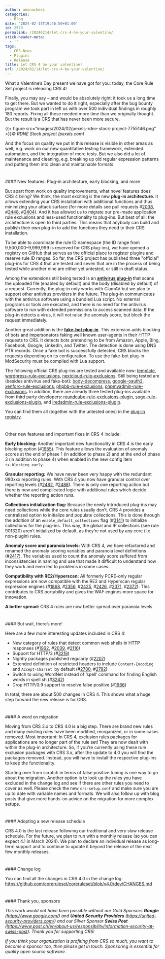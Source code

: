 ```yaml
---
author: amonachesi
categories:
  - Blog
date: '2024-02-14T19:46:50+01:00'
id: 2573
permalink: /20240214/let-crs-4-be-your-valentine/
stick-header-meta:
  - ''
tags:
  - CRS-News
  - Plugins
  - Release
title: Let CRS 4 be your valentine!
url: /2024/02/14/let-crs-4-be-your-valentine/
---
```



What a Valentine’s Day present we have got for you: today, the Core Rule Set project is releasing CRS 4!

Finally, you may say – and would be absolutely right: it took us a long time to get there. But we wanted to do it right, especially after the bug bounty program we took part in left us with over 500 individual findings in roughly 180 reports. Fixing all these needed more time than we originally thought. But the result is a CRS that has never been more secure.

{{< figure src="images/2024/02/pexels-rdne-stock-project-7755146.png" >}}*© RDNE Stock project (pexels.com)*

And the focus on quality we put in this release is visible in other areas as well, e.g. work on our new quantitative testing framework, extended automation, and the integration of more tests. But we also did a lot of maintenance and cleaning, e.g. breaking up old regular expression patterns and putting them into clean and maintainable formats.

<div aria-hidden="true" class="wp-block-spacer" style="height:25px"></div>#### New features: Plug-in architecture, early blocking, and more

But apart from work on quality improvements, what novel features does CRS 4 bring? We think, the most exciting is the new **plug-in architecture**. It allows extending your CRS installation with additional functions and thus minimizing your attack surface (for more details see pull requests #[2038](https://github.com/coreruleset/coreruleset/pull/2038), #[2448](https://github.com/coreruleset/coreruleset/pull/2448), #[2404](https://github.com/coreruleset/coreruleset/pull/2404)). And it has allowed us to migrate our pre-made application rule exclusions and less-used functionality to plug-ins. But best of all: the architecture is open to third parties. This means that anybody can build and publish their own plug-in to add the functions they need to their CRS installation.

To be able to coordinate the rule ID namespace (the ID range from 9,500,000–9,999,999 is reserved for CRS plug-ins), we have opened a registry on GitHub that serves as the official place to register plugins and reserve rule ID ranges. So far, the CRS project has published three "official" plug-ins for CRS 4 that are tested and seven that are in the process of being tested while another nine are either yet untested, or still in draft status.

Among the extensions still being tested is an [**antivirus plug-in**](https://github.com/coreruleset/antivirus-plugin) that scans the uploaded file (enabled by default) and the body (disabled by default) of a request. Currently, the plug-in only works with ClamAV but we plan to support other antivirus providers in the future. The plug-in communicates with the antivirus software using a bundled Lua script. No external programs or tools are executed, and there is no need for the antivirus software to run with extended permissions to access scanned data. If the plug-in detects a virus, it will not raise the anomaly score, but block the request immediately.

Another great addition is the **[fake-bot plug-in](https://github.com/coreruleset/fake-bot-plugin)**. This extension adds blocking of bots and impersonators faking well known user-agents in their HTTP requests to CRS. It detects bots pretending to be from Amazon, Apple, Bing, Facebook, Google, LinkedIn, and Twitter. The detection is done using DNS PTR records. Once a fake bot is successfully detected, CRS blocks the requests depending on its configuration. To use the fake-bot plug-in ModSecurity must be compiled with Lua support.

The following official CRS plug-ins are tested and available now: [template](https://github.com/coreruleset/template-plugin), [wordpress-rule-exclusions](https://github.com/coreruleset/wordpress-rule-exclusions-plugin), [nextcloud-rule-exclusions](https://github.com/coreruleset/nextcloud-rule-exclusions-plugin). Still being tested are (besides antivirus and fake-bot): [body-decompress](https://github.com/coreruleset/body-decompress-plugin), [google-oauth2](https://github.com/coreruleset/google-oauth2-plugin), [xenforo-rule-exclusions](https://github.com/coreruleset/xenforo-rule-exclusions-plugin), [phpbb-rule-exclusions](https://github.com/coreruleset/phpbb-rule-exclusions-plugin), [phpmyadmin-rule-exclusions](https://github.com/coreruleset/phpmyadmin-rule-exclusions-plugin). In addition, there are already three tested plug-ins available from third party developers: [roundcube-rule-exclusions-plugin](https://github.com/EsadCetiner/roundcube-rule-exclusions-plugin), [sogo-rule-exclusions-plugin](https://github.com/EsadCetiner/sogo-rule-exclusions-plugin), and [iredadmin-rule-exclusions-plugin](https://github.com/EsadCetiner/iredadmin-rule-exclusions-plugin).

You can find them all (together with the untested ones) in the [plug-in registry](https://github.com/coreruleset/plugin-registry).

<div aria-hidden="true" class="wp-block-spacer" style="height:25px"></div>Other new features and important fixes in CRS 4 include:

**Early blocking:** Another important new functionality in CRS 4 is the early blocking option (#[1955](https://github.com/coreruleset/coreruleset/pull/1955)). This feature allows the evaluation of anomaly scores at the end of phase 1 (in addition to phase 2) and at the end of phase 3 (in addition to phase 4) when enabled in the new config item `tx.blocking_early`.

**Granular reporting:** We have never been very happy with the redundant 980xxx reporting rules. With CRS 4 you now have granular control over reporting levels (#[2482](https://github.com/coreruleset/coreruleset/pull/2482), #[2488](https://github.com/coreruleset/coreruleset/pull/2488)). There is only one reporting action but there is new and complicated logic with additional rules which decide whether the reporting action runs.

**Collections initialization flag:** Because the newly introduced plug-ins may need collections while the core rules usually don’t, CRS 4 provides a centralized option to initialize and populate collections. This is done through the addition of an `enable_default_collections` flag (#[3141](https://github.com/coreruleset/coreruleset/pull/3141)) to initialize collections for the plug-ins. This way, the global and IP collections (see rule 901320) aren’t initialized by default, as they’re not used by any core (i.e. non-plugin) rules.

**Anomaly score and paranoia levels:** With CRS 4, we have refactored and renamed the anomaly scoring variables and paranoia level definitions (#[2417](https://github.com/coreruleset/coreruleset/pull/2417)). The variables used to count the anomaly score suffered from inconsistencies in naming and use that made it difficult to understand how they work and even led to problems in some cases.

**Compatibility with RE2/Hyperscan:** All formerly PCRE-only regular expressions are now compatible with the RE2 and Hyperscan regular expression engines (#[1868](https://github.com/coreruleset/coreruleset/pull/1868), #[2356](https://github.com/coreruleset/coreruleset/pull/2356), #[2425](https://github.com/coreruleset/coreruleset/pull/2425), #[2426](https://github.com/coreruleset/coreruleset/pull/2426), #[2371](https://github.com/coreruleset/coreruleset/pull/2371), #[2372](https://github.com/coreruleset/coreruleset/pull/2372)). This contributes to CRS portability and gives the WAF engines more space for innovation.

**A better spread:** CRS 4 rules are now better spread over paranoia levels.

<div aria-hidden="true" class="wp-block-spacer" style="height:25px"></div>#### But wait, there’s more!

Here are a few more interesting updates included in CRS 4:

- New category of rules that detect common web shells in HTTP responses (#[1962](https://github.com/coreruleset/coreruleset/pull/1962), #[2039](https://github.com/coreruleset/coreruleset/pull/2039), #[2116](https://github.com/coreruleset/coreruleset/pull/2116))
- Support for HTTP/3 (#[3218](https://github.com/coreruleset/coreruleset/pull/3218))
- Nightly packages published regularly (#[2207](https://github.com/coreruleset/coreruleset/pull/2207))
- Extended definition of restricted headers to include `Content-Encoding` and `Accept-Charset `by default (#[2780](https://github.com/coreruleset/coreruleset/pull/2780), #[2782](https://github.com/coreruleset/coreruleset/pull/2782))
- Switch to using WordNet instead of ‘spell’ command for finding English words in spell.sh (#[3242](https://github.com/coreruleset/coreruleset/pull/3242))
- Drop HTTP/0.9 support to resolve false positive (#[1966](https://github.com/coreruleset/coreruleset/pull/1966))

In total, there are about 500 changes in CRS 4. This shows what a huge step forward the new release is for CRS.

<div aria-hidden="true" class="wp-block-spacer" style="height:25px"></div>#### A word on migration

Moving from CRS 3.x to CRS 4.0 is a big step. There are brand new rules and many existing rules have been modified, reorganized, or in some cases removed. Most important: In CRS 4, exclusion rules packages for applications are no longer part of the rule set! They are now dealt with within the plug-in architecture. So, if you’re currently using these rule exclusion packages with CRS 3.x, after the update to 4.0 you will find the packages removed. Instead, you will have to install the respective plug-ins to keep the functionality.

Starting over from scratch in terms of false positive tuning is one way to go about the migration. Another option is to look up the rules you have excluded in the change log and see if there are other rules you need to cover as well. Please check the new `crs-setup.conf` and make sure you are up to date with variable names and formats. We will also follow up with blog posts that give more hands-on advice on the migration for more complex setups.

<div aria-hidden="true" class="wp-block-spacer" style="height:25px"></div>#### Adopting a new release schedule

CRS 4.0 is the last release following our traditional and very slow release schedule. For the future, we plan to run with a monthly release (so you can expect 4.1 in March 2024). We plan to declare an individual release as long-term support and to continue to update it beyond the release of the next few monthly releases.

<div aria-hidden="true" class="wp-block-spacer" style="height:25px"></div>#### Change log

You can find all the changes in CRS 4.0 in the change log: <https://github.com/coreruleset/coreruleset/blob/v4.0/dev/CHANGES.md>

<div aria-hidden="true" class="wp-block-spacer" style="height:25px"></div>#### Thank you, sponsors

*This work would not have been possible without our Gold Sponsors **Google** (<https://www.google.com/>) and **United Security Providers** (<https://united-security-providers.com/>) and our Silver Sponsor **Swiss Post** (<https://www.post.ch/en/about-us/responsibility/information-security-at-swiss-post>). Thank you for supporting CRS!*

*If you think your organization is profiting from CRS so much, you want to become a sponsor too, then please get in touch. Sponsoring is essential for quality open source software.*
